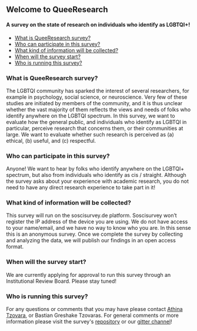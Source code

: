 ## Welcome to QueeResearch 

#### A survey on the state of research on individuals who identify as LGBTQI+!

* [What is QueeResearch survey?](#what-is-QueeResearch-survey)
* [Who can participate in this survey?](#who-can-participate-in-this-survey)
* [What kind of information will be collected?](#what-kind-of-information-will-be-collected)
* [When will the survey start?](#when-will-the-survey-start)
* [Who is running this survey?](#who-is-running-this-survey)

### What is QueeResearch survey?
The LGBTQI community has sparked the interest of several researchers, for example in psychology, social science, or
neuroscience. Very few of these studies are initiated by members of the community, and it is thus unclear whether the
vast majority of them reflects the views and needs of folks who identify anywhere on the LGBTQI spectrum. In this survey,
we want to evaluate how the general public, and individuals who identify as LGBTQI in particular, perceive research that
concerns them, or their communities at large. We want to evaluate whether such research is perceived as (a) ethical, (b)
useful, and (c) respectful.

### Who can participate in this survey?
Anyone! We want to hear by folks who identify anywhere on the LGBTQI+ spectrum, but also from individuals who identify
as cis / straight. Although the survey asks about your experience with academic research, you do not need to have any
direct research experience to take part in it!

### What kind of information will be collected?
This survey will run on the soscisurvey.de platform. Soscisurvey won’t register the IP address of the device you are using. We
do not have access to your name/email, and we have no way to know who you are. In this sense this is an anonymous
survey. Once we complete the survey by collecting and analyzing the data, we will publish our findings in an open access
format.


### When will the survey start?
We are currently applying for approval to run this survey through an Institutional Review Board. Please stay tuned!

### Who is running this survey?
For any questions or comments that you may have please contact [Athina Tzovara](https://github.com/aath0), or Bastian Greshake Tzovaras. For
general comments or more information please visit the survey's [repository](https://github.com/aath0/MinoritiesInResearch) or our [gitter channel](https://gitter.im/URM_Research/Lobby#)!
